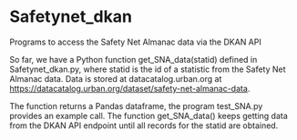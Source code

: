 # Safetynet_dkan
Programs to access the Safety Net Almanac data via the DKAN API

So far, we have a Python function get_SNA_data(statid) defined in Safetynet_dkan.py, where statid is the id of a statistic from the 
Safety Net Almanac data. Data is stored at datacatalog.urban.org at https://datacatalog.urban.org/dataset/safety-net-almanac-data.

The function returns a Pandas dataframe, the program test_SNA.py provides an example call. The function get_SNA_data() keeps getting 
data from the DKAN API endpoint until all records for the statid are obtained.
